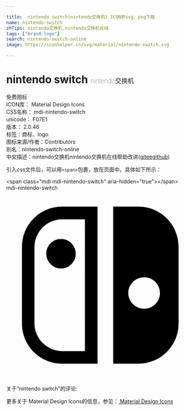 ```yaml
---

title:  nintendo switch(nintendo交换机) ICON转svg、png下载
name: nintendo-switch
zhTips: nintendo交换机,nintendo交换机在线
tags: ["brand-logo"]
search: nintendo-switch-online
image: https://iconhelper.cn/svg/material/nintendo-switch.svg

---
```


# nintendo switch  <small style="font-size: 60%;font-weight: 100">nintendo交换机</small>


<div class="detail-page">
<p>
<span><span class="badge-success badge">免费图标</span> </span>
<br/>
<span>
ICON库：
<span class="badge-secondary badge">Material Design Icons</span> 
</span>
<br/>
<span>
CSS名称：
<span class="badge-secondary badge">mdi-nintendo-switch</span> 
</span>
<br/>
<span>
unicode：
<span class="badge-secondary badge">F07E1</span> 
<copy-btn content='F07E1' btn-title=""></copy-btn>
<copy-btn :content='String.fromCodePoint(parseInt("F07E1", 16))' btn-title="复制U"></copy-btn>
</span>
<br/>
<span>
版本：
<span class="badge-secondary badge">2.0.46</span> 
</span><br/><span>标签：<span class="badge-light badge"><router-link to="/tags/brand-logo.html">商标、logo</router-link></span></span>
<br/>
<span>图标来源/作者：<span class="badge-light badge">Contributors</span></span> 
<br/>
<span>别名：<span class="badge-light badge">nintendo-switch-online</span></span><br/><span class="zh-detail">中文描述：<span class="badge-primary badge">nintendo交换机</span><span class="badge-primary badge">nintendo交换机在线</span><span class="help-link"><span>帮助改进</span>(<a href="https://gitee.com/liuwave/icon-helper/edit/master/json/material/nintendo-switch.json" target="_blank" rel="noopener noreferrer">gitee</a><a href="https://github.com/liuwave/icon-helper/edit/master/json/material/nintendo-switch.json" target="_blank" rel="noopener noreferrer">github</a></span>)</span><br/>
</p>
</div>
<div class="alert alert-dark">
  <i class="mdi mdi-nintendo-switch mdi-48px"></i>
  <i class="mdi mdi-nintendo-switch mdi-36px"></i>
  <i class="mdi mdi-nintendo-switch mdi-24px"></i>
  <i class="mdi mdi-nintendo-switch mdi-18px"></i>
</div>
<div>
  <p>引入css文件后，可以用<code>&lt;span&gt;</code>包裹，放在页面中。具体如下所示：    
  </p>
  <div class="alert alert-primary" style="font-size: 14px">
    &lt;span class="mdi mdi-nintendo-switch" aria-hidden="true"&gt;&lt;/span&gt;
    <copy-btn content='<span class="mdi mdi-nintendo-switch" aria-hidden="true"></span>'></copy-btn>
  </div>
  <div class="alert alert-secondary">
    <i class="mdi mdi-nintendo-switch"
    style="font-size: 24px"
    aria-hidden="true"></i> mdi-nintendo-switch
    <copy-btn content="mdi-nintendo-switch" btn-title="复制图标名称"></copy-btn>
  </div>
</div>
<div id="svg" class="svg-wrap">
<svg xmlns="http://www.w3.org/2000/svg" viewBox="0 0 24 24"><path d="M10.04,20.4H7.12C6.19,20.4 5.3,20 4.64,19.36C4,18.7 3.6,17.81 3.6,16.88V7.12C3.6,6.19 4,5.3 4.64,4.64C5.3,4 6.19,3.62 7.12,3.62H10.04V20.4M7.12,2A5.12,5.12 0 0,0 2,7.12V16.88C2,19.71 4.29,22 7.12,22H11.65V2H7.12M5.11,8C5.11,9.04 5.95,9.88 7,9.88C8.03,9.88 8.87,9.04 8.87,8C8.87,6.96 8.03,6.12 7,6.12C5.95,6.12 5.11,6.96 5.11,8M17.61,11C18.72,11 19.62,11.89 19.62,13C19.62,14.12 18.72,15 17.61,15C16.5,15 15.58,14.12 15.58,13C15.58,11.89 16.5,11 17.61,11M16.88,22A5.12,5.12 0 0,0 22,16.88V7.12C22,4.29 19.71,2 16.88,2H13.65V22H16.88Z" /></svg>
</div>
<detail full-name='mdi-nintendo-switch'></detail>
<div>
<p>关于“nintendo switch”的评论:</p>
</div>
<Vssue title="关于“nintendo switch”的评论" ></Vssue>    
<div><p>更多关于 Material Design Icons的信息，参见：<a target="_blank" href="https://iconhelper.cn/material.html"> Material Design Icons</a>
</p></div>
